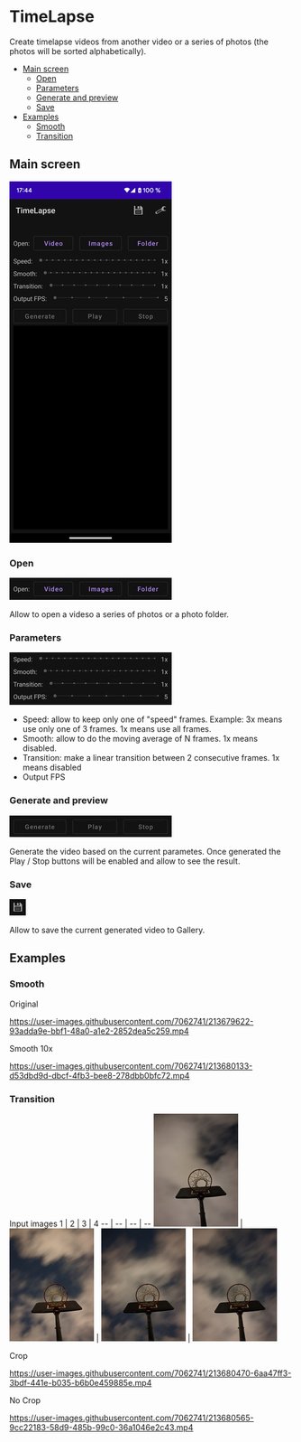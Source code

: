 # TimeLapse

Create timelapse videos from another video or a series of photos (the photos will be sorted alphabetically).

* [Main screen](#main-screen)
  * [Open](#open)
  * [Parameters](#parameters)
  * [Generate and preview](#generate-and-preview)
  * [Save](#save)
* [Examples](#examples)
  * [Smooth](#smooth)
  * [Transition](#transition)

## Main screen
![](screenshots/main_screen_small.jpg)


### Open
![](screenshots/source.jpg)

Allow to open a videso a series of photos or a photo folder.

### Parameters
![](screenshots/parameters.jpg)

* Speed: allow to keep only one of "speed" frames. Example: 3x means use only one of 3 frames. 1x means use all frames.
* Smooth: allow to do the moving average of N frames. 1x means disabled.
* Transition: make a linear transition between 2 consecutive frames. 1x means disabled
* Output FPS

### Generate and preview
![](screenshots/generate.jpg)

Generate the video based on the current parametes.
Once generated the Play / Stop buttons will be enabled and allow to see the result.

### Save
![](screenshots/menu_save.jpg)

Allow to save the current generated video to Gallery.

## Examples

### Smooth

Original

https://user-images.githubusercontent.com/7062741/213679622-93adda9e-bbf1-48a0-a1e2-2852dea5c259.mp4

Smooth 10x

https://user-images.githubusercontent.com/7062741/213680133-d53dbd9d-dbcf-4fb3-bee8-278dbb0bfc72.mp4
 
### Transition

Input images
1 | 2 | 3 | 4
-- | -- | -- | --
![](examples/transition/input_1_small.jpg) | ![](examples/transition/input_2_small.jpg) | ![](examples/transition/input_3_small.jpg) | ![](examples/transition/input_4_small.jpg)

Crop

https://user-images.githubusercontent.com/7062741/213680470-6aa47ff3-3bdf-441e-b035-b6b0e459885e.mp4

No Crop

https://user-images.githubusercontent.com/7062741/213680565-9cc22183-58d9-485b-99c0-36a1046e2c43.mp4

